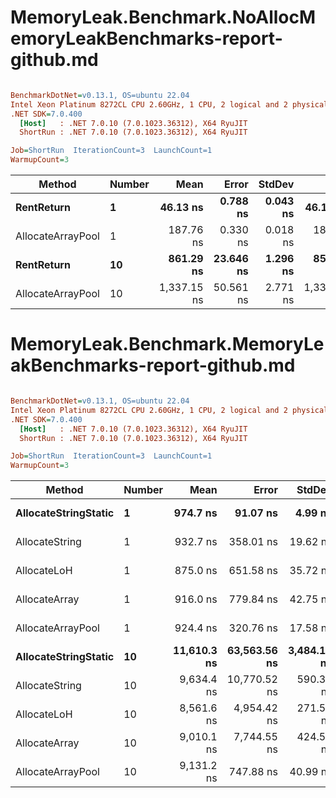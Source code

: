 # MemoryLeak.Benchmark.NoAllocMemoryLeakBenchmarks-report-github.md

``` ini

BenchmarkDotNet=v0.13.1, OS=ubuntu 22.04
Intel Xeon Platinum 8272CL CPU 2.60GHz, 1 CPU, 2 logical and 2 physical cores
.NET SDK=7.0.400
  [Host]   : .NET 7.0.10 (7.0.1023.36312), X64 RyuJIT
  ShortRun : .NET 7.0.10 (7.0.1023.36312), X64 RyuJIT

Job=ShortRun  IterationCount=3  LaunchCount=1  
WarmupCount=3  

```
|            Method | Number |        Mean |     Error |   StdDev |         Min |         Max | Allocated |
|------------------ |------- |------------:|----------:|---------:|------------:|------------:|----------:|
|        **RentReturn** |      **1** |    **46.13 ns** |  **0.788 ns** | **0.043 ns** |    **46.10 ns** |    **46.18 ns** |         **-** |
| AllocateArrayPool |      1 |   187.76 ns |  0.330 ns | 0.018 ns |   187.75 ns |   187.78 ns |         - |
|        **RentReturn** |     **10** |   **861.29 ns** | **23.646 ns** | **1.296 ns** |   **859.79 ns** |   **862.04 ns** |         **-** |
| AllocateArrayPool |     10 | 1,337.15 ns | 50.561 ns | 2.771 ns | 1,335.38 ns | 1,340.35 ns |         - |
# MemoryLeak.Benchmark.MemoryLeakBenchmarks-report-github.md

``` ini

BenchmarkDotNet=v0.13.1, OS=ubuntu 22.04
Intel Xeon Platinum 8272CL CPU 2.60GHz, 1 CPU, 2 logical and 2 physical cores
.NET SDK=7.0.400
  [Host]   : .NET 7.0.10 (7.0.1023.36312), X64 RyuJIT
  ShortRun : .NET 7.0.10 (7.0.1023.36312), X64 RyuJIT

Job=ShortRun  IterationCount=3  LaunchCount=1  
WarmupCount=3  

```
|               Method | Number |        Mean |        Error |      StdDev |        Min |         Max |  Gen 0 |  Gen 1 |  Gen 2 | Allocated |
|--------------------- |------- |------------:|-------------:|------------:|-----------:|------------:|-------:|-------:|-------:|----------:|
| **AllocateStringStatic** |      **1** |    **974.7 ns** |     **91.07 ns** |     **4.99 ns** |   **969.1 ns** |    **978.8 ns** | **0.0553** | **0.0534** |      **-** |      **1 KB** |
|       AllocateString |      1 |    932.7 ns |    358.01 ns |    19.62 ns |   921.0 ns |    955.3 ns | 0.0553 | 0.0534 |      - |      1 KB |
|          AllocateLoH |      1 |    875.0 ns |    651.58 ns |    35.72 ns |   838.3 ns |    909.6 ns | 0.0553 | 0.0534 |      - |      1 KB |
|        AllocateArray |      1 |    916.0 ns |    779.84 ns |    42.75 ns |   877.0 ns |    961.7 ns | 0.0553 | 0.0534 |      - |      1 KB |
|    AllocateArrayPool |      1 |    924.4 ns |    320.76 ns |    17.58 ns |   907.8 ns |    942.8 ns | 0.0553 | 0.0534 |      - |      1 KB |
| **AllocateStringStatic** |     **10** | **11,610.3 ns** | **63,563.56 ns** | **3,484.13 ns** | **9,169.9 ns** | **15,600.4 ns** | **0.5646** | **0.5493** | **0.0153** |     **10 KB** |
|       AllocateString |     10 |  9,634.4 ns | 10,770.52 ns |   590.37 ns | 9,028.3 ns | 10,207.7 ns | 0.5646 | 0.5493 | 0.0153 |     10 KB |
|          AllocateLoH |     10 |  8,561.6 ns |  4,954.42 ns |   271.57 ns | 8,376.9 ns |  8,873.4 ns | 0.5646 | 0.5493 | 0.0153 |     10 KB |
|        AllocateArray |     10 |  9,010.1 ns |  7,744.55 ns |   424.51 ns | 8,685.4 ns |  9,490.4 ns | 0.5646 | 0.5493 | 0.0153 |     10 KB |
|    AllocateArrayPool |     10 |  9,131.2 ns |    747.88 ns |    40.99 ns | 9,083.8 ns |  9,155.2 ns | 0.5646 | 0.5493 | 0.0153 |     10 KB |
